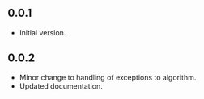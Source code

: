 <!-- 
BSD 3-Clause License
Copyright (c) 2022, GM Consult Pty Ltd
Copyright (c) 2001, Dr Martin Porter,
Copyright (c) 2002, Richard Boulton.
All rights reserved. 
-->

## 0.0.1

- Initial version.

## 0.0.2

- Minor change to handling of exceptions to algorithm.
- Updated documentation.
